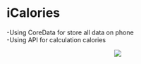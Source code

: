 # iСalories
-Using CoreData for store all data on phone <br>
-Using API for calculation calories 
<p align="center">
  <img src = "https://github.com/AlexBahno/icalories/assets/118211419/5490a034-35a2-4785-a918-fed4a6d04e35">
</p>

